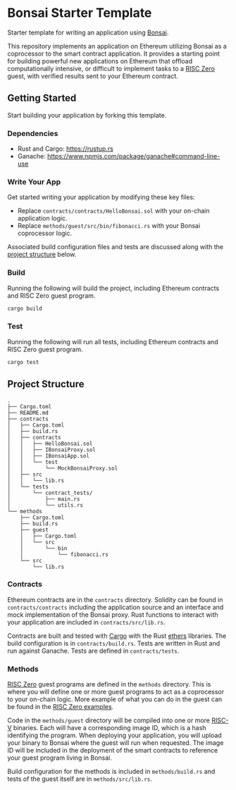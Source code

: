 # Bonsai Starter Template

Starter template for writing an application using [Bonsai].

This repository implements an application on Ethereum utilizing Bonsai as a coprocessor to the smart contract application.
It provides a starting point for building powerful new applications on Ethereum that offload computationally intensive, or difficult to implement tasks to a [RISC Zero] guest, with verified results sent to your Ethereum contract.

## Getting Started

Start building your application by forking this template.

### Dependencies

* Rust and Cargo: https://rustup.rs
* Ganache: https://www.npmjs.com/package/ganache#command-line-use

### Write Your App

Get started writing your application by modifying these key files:
* Replace `contracts/contracts/HelloBonsai.sol` with your on-chain application logic.
* Replace `methods/guest/src/bin/fibonacci.rs` with your Bonsai coprocessor logic.

Associated build configuration files and tests are discussed along with the [project structure](#project-structure) below.

### Build

Running the following will build the project, including Ethereum contracts and RISC Zero guest program.

```bash
cargo build
```

### Test

Running the following will run all tests, including Ethereum contracts and RISC Zero guest program.

```bash
cargo test
```

## Project Structure

```text
.
├── Cargo.toml
├── README.md
├── contracts
│   ├── Cargo.toml
│   ├── build.rs
│   ├── contracts
│   │   ├── HelloBonsai.sol
│   │   ├── IBonsaiProxy.sol
│   │   ├── IBonsaiApp.sol
│   │   └── test
│   │       └── MockBonsaiProxy.sol
│   ├── src
│   │   └── lib.rs
│   └── tests
│       └── contract_tests/
│           ├── main.rs
│           └── utils.rs
└── methods
    ├── Cargo.toml
    ├── build.rs
    ├── guest
    │   ├── Cargo.toml
    │   └── src
    │       └── bin
    │           └── fibonacci.rs
    └── src
        └── lib.rs
```

### Contracts

Ethereum contracts are in the `contracts` directory.
Solidity can be found in `contracts/contracts` including the application source and an interface and mock implementation of the Bonsai proxy.
Rust functions to interact with your application are included in `contracts/src/lib.rs`.

Contracts are built and tested with [Cargo] with the Rust [ethers] libraries.
The build configuration is in `contracts/build.rs`.
Tests are written in Rust and run against Ganache.
Tests are defined in `contracts/tests`.

### Methods

[RISC Zero] guest programs are defined in the `methods` directory.
This is where you will define one or more guest programs to act as a coprocessor to your on-chain logic.
More example of what you can do in the guest can be found in the [RISC Zero examples].

Code in the `methods/guest` directory will be compiled into one or more [RISC-V] binaries.
Each will have a corresponding image ID, which is a hash identifying the program.
When deploying your application, you will upload your binary to Bonsai where the guest will run when requested.
The image ID will be included in the deployment of the smart contracts to reference your guest program living in Bonsai.

Build configuration for the methods is included in `methods/build.rs` and tests of the guest itself are in `methods/src/lib.rs`.

[Bonsai]: https://example.com
[RISC Zero]: https://www.risczero.com/
[ethers]: https://docs.rs/ethers/latest/ethers/
[Cargo]: https://doc.rust-lang.org/cargo/
[RISC Zero examples]: https://github.com/risc0/risc0/tree/main/examples
[RISC-V]: https://www.risczero.com/docs/reference-docs/about-risc-v
